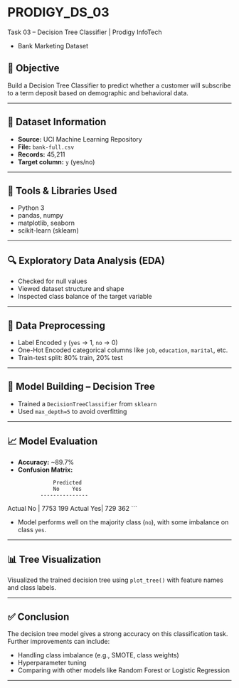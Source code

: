 # PRODIGY_DS_03
Task 03 – Decision Tree Classifier | Prodigy InfoTech
- Bank Marketing Dataset

## 📌 Objective
Build a Decision Tree Classifier to predict whether a customer will subscribe to a term deposit based on demographic and behavioral data.

---

## 📂 Dataset Information
- **Source:** UCI Machine Learning Repository
- **File:** `bank-full.csv`
- **Records:** 45,211
- **Target column:** `y` (yes/no)

---

## 🧰 Tools & Libraries Used
- Python 3
- pandas, numpy
- matplotlib, seaborn
- scikit-learn (sklearn)

---

## 🔍 Exploratory Data Analysis (EDA)
- Checked for null values
- Viewed dataset structure and shape
- Inspected class balance of the target variable

---

## 🧼 Data Preprocessing
- Label Encoded `y` (`yes` → 1, `no` → 0)
- One-Hot Encoded categorical columns like `job`, `education`, `marital`, etc.
- Train-test split: 80% train, 20% test

---

## 🌳 Model Building – Decision Tree
- Trained a `DecisionTreeClassifier` from `sklearn`
- Used `max_depth=5` to avoid overfitting

---

## 📈 Model Evaluation
- **Accuracy:** ~89.7%
- **Confusion Matrix:**
    ```
               Predicted
               No    Yes
           ---------------
Actual No | 7753   199
Actual Yes|  729   362
    ```
- Model performs well on the majority class (`no`), with some imbalance on class `yes`.

---

## 📊 Tree Visualization
Visualized the trained decision tree using `plot_tree()` with feature names and class labels.

---

## ✅ Conclusion
The decision tree model gives a strong accuracy on this classification task. Further improvements can include:
- Handling class imbalance (e.g., SMOTE, class weights)
- Hyperparameter tuning
- Comparing with other models like Random Forest or Logistic Regression

---
